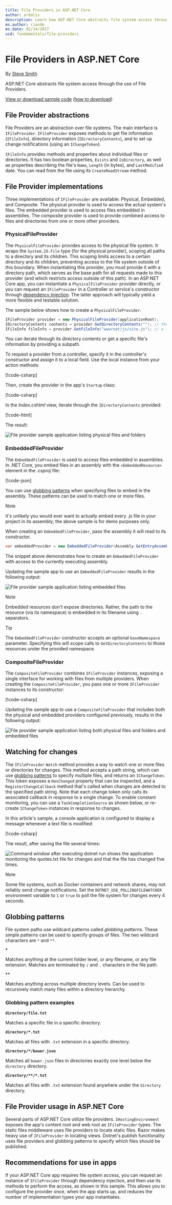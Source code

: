 ```yaml
---
title: File Providers in ASP.NET Core
author: ardalis
description: Learn how ASP.NET Core abstracts file system access through the use of File Providers.
ms.author: riande
ms.date: 02/14/2017
uid: fundamentals/file-providers
---
```

# File Providers in ASP.NET Core

By [Steve Smith](https://ardalis.com/)

ASP.NET Core abstracts file system access through the use of File Providers.

[View or download sample code](https://github.com/aspnet/Docs/tree/master/aspnetcore/fundamentals/file-providers/sample) ([how to download](xref:tutorials/index#how-to-download-a-sample))

## File Provider abstractions

File Providers are an abstraction over file systems. The main interface is `IFileProvider`. `IFileProvider` exposes methods to get file information (`IFileInfo`), directory information (`IDirectoryContents`), and to set up change notifications (using an `IChangeToken`).

`IFileInfo` provides methods and properties about individual files or directories. It has two boolean properties, `Exists` and `IsDirectory`, as well as properties describing the file's `Name`, `Length` (in bytes), and `LastModified` date. You can read from the file using its `CreateReadStream` method.

## File Provider implementations

Three implementations of `IFileProvider` are available: Physical, Embedded, and Composite. The physical provider is used to access the actual system's files. The embedded provider is used to access files embedded in assemblies. The composite provider is used to provide combined access to files and directories from one or more other providers.

### PhysicalFileProvider

The `PhysicalFileProvider` provides access to the physical file system. It wraps the `System.IO.File` type (for the physical provider), scoping all paths to a directory and its children. This scoping limits access to a certain directory and its children, preventing access to the file system outside of this boundary. When instantiating this provider, you must provide it with a directory path, which serves as the base path for all requests made to this provider (and which restricts access outside of this path). In an ASP.NET Core app, you can instantiate a `PhysicalFileProvider` provider directly, or you can request an `IFileProvider` in a Controller or service's constructor through [dependency injection](dependency-injection.md). The latter approach will typically yield a more flexible and testable solution.

The sample below shows how to create a `PhysicalFileProvider`.


```csharp
IFileProvider provider = new PhysicalFileProvider(applicationRoot);
IDirectoryContents contents = provider.GetDirectoryContents(""); // the applicationRoot contents
IFileInfo fileInfo = provider.GetFileInfo("wwwroot/js/site.js"); // a file under applicationRoot
```

You can iterate through its directory contents or get a specific file's information by providing a subpath.

To request a provider from a controller, specify it in the controller's constructor and assign it to a local field. Use the local instance from your action methods:

[!code-csharp[](file-providers/sample/src/FileProviderSample/Controllers/HomeController.cs?highlight=5,7,12&range=6-19)]

Then, create the provider in the app's `Startup` class:

[!code-csharp[](file-providers/sample/src/FileProviderSample/Startup.cs?highlight=35,40&range=1-43)]

In the *Index.cshtml* view, iterate through the `IDirectoryContents` provided:

[!code-html[](file-providers/sample/src/FileProviderSample/Views/Home/Index.cshtml?highlight=2,7,9,11,15)]

The result:

![File provider sample application listing physical files and folders](file-providers/_static/physical-directory-listing.png)

### EmbeddedFileProvider

The `EmbeddedFileProvider` is used to access files embedded in assemblies. In .NET Core, you embed files in an assembly with the `<EmbeddedResource>` element in the *.csproj* file:

[!code-json[](file-providers/sample/src/FileProviderSample/FileProviderSample.csproj?range=13-18)]

You can use [globbing patterns](#globbing-patterns) when specifying files to embed in the assembly. These patterns can be used to match one or more files.

> [!NOTE]
> It's unlikely you would ever want to actually embed every .js file in your project in its assembly; the above sample is for demo purposes only.

When creating an `EmbeddedFileProvider`, pass the assembly it will read to its constructor.

```csharp
var embeddedProvider = new EmbeddedFileProvider(Assembly.GetEntryAssembly());
```

The snippet above demonstrates how to create an `EmbeddedFileProvider` with access to the currently executing assembly.

Updating the sample app to use an `EmbeddedFileProvider` results in the following output:

![File provider sample application listing embedded files](file-providers/_static/embedded-directory-listing.png)

> [!NOTE]
> Embedded resources don't expose directories. Rather, the path to the resource (via its namespace) is embedded in its filename using `.` separators.

> [!TIP]
> The `EmbeddedFileProvider` constructor accepts an optional `baseNamespace` parameter. Specifying this will scope calls to `GetDirectoryContents` to those resources under the provided namespace.

### CompositeFileProvider

The `CompositeFileProvider` combines `IFileProvider` instances, exposing a single interface for working with files from multiple providers. When creating the `CompositeFileProvider`, you pass one or more `IFileProvider` instances to its constructor:

[!code-csharp[](file-providers/sample/src/FileProviderSample/Startup.cs?highlight=3&range=35-37)]

Updating the sample app to use a `CompositeFileProvider` that includes both the physical and embedded providers configured previously, results in the following output:

![File provider sample application listing both physical files and folders and embedded files](file-providers/_static/composite-directory-listing.png)

## Watching for changes

The `IFileProvider` `Watch` method provides a way to watch one or more files or directories for changes. This method accepts a path string, which can use [globbing patterns](#globbing-patterns) to specify multiple files, and returns an `IChangeToken`. This token exposes a `HasChanged` property that can be inspected, and a `RegisterChangeCallback` method that's called when changes are detected to the specified path string. Note that each change token only calls its associated callback in response to a single change. To enable constant monitoring, you can use a `TaskCompletionSource` as shown below, or re-create `IChangeToken` instances in response to changes.

In this article's sample, a console application is configured to display a message whenever a text file is modified:

[!code-csharp[](file-providers/sample/src/WatchConsole/Program.cs?name=snippet1&highlight=1-2,16,19-20)]

The result, after saving the file several times:

![Command window after executing dotnet run shows the application monitoring the quotes.txt file for changes and that the file has changed five times.](file-providers/_static/watch-console.png)

> [!NOTE]
> Some file systems, such as Docker containers and network shares, may not reliably send change notifications. Set the `DOTNET_USE_POLLINGFILEWATCHER` environment variable to `1` or `true` to poll the file system for changes every 4 seconds.

## Globbing patterns

File system paths use wildcard patterns called *globbing patterns*. These simple patterns can be used to specify groups of files. The two wildcard characters are `*` and `**`.

**`*`**

   Matches anything at the current folder level, or any filename, or any file extension. Matches are terminated by `/` and `.` characters in the file path.

<strong><code>**</code></strong>

   Matches anything across multiple directory levels. Can be used to recursively match many files within a directory hierarchy.

### Globbing pattern examples

**`directory/file.txt`**

   Matches a specific file in a specific directory.

**<code>directory/*.txt</code>**

   Matches all files with `.txt` extension in a specific directory.

**`directory/*/bower.json`**

   Matches all `bower.json` files in directories exactly one level below the `directory` directory.

**<code>directory/&#42;&#42;/&#42;.txt</code>**

   Matches all files with `.txt` extension found anywhere under the `directory` directory.

## File Provider usage in ASP.NET Core

Several parts of ASP.NET Core utilize file providers. `IHostingEnvironment` exposes the app's content root and web root as `IFileProvider` types. The static files middleware uses file providers to locate static files. Razor makes heavy use of `IFileProvider` in locating views. Dotnet's publish functionality uses file providers and globbing patterns to specify which files should be published.

## Recommendations for use in apps

If your ASP.NET Core app requires file system access, you can request an instance of `IFileProvider` through dependency injection, and then use its methods to perform the access, as shown in this sample. This allows you to configure the provider once, when the app starts up, and reduces the number of implementation types your app instantiates.
